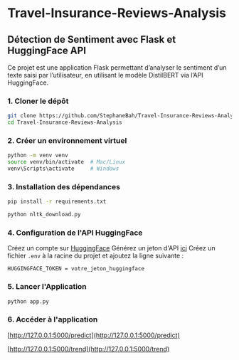 # Travel-Insurance-Reviews-Analysis

## Détection de Sentiment avec Flask et HuggingFace API

Ce projet est une application Flask permettant d’analyser le sentiment d’un texte saisi par l’utilisateur,
en utilisant le modèle DistilBERT via l’API HuggingFace.

### 1. Cloner le dépôt

```bash
git clone https://github.com/StephaneBah/Travel-Insurance-Reviews-Analysis.git
cd Travel-Insurance-Reviews-Analysis
```

### 2. Créer un environnement virtuel

```bash
python -m venv venv
source venv/bin/activate  # Mac/Linux
venv\Scripts\activate     # Windows
```

### 3. Installation des dépendances

```bash
pip install -r requirements.txt
```
```bash
python nltk_download.py
```
### 4. Configuration de l'API HuggingFace

Créez un compte sur [HuggingFace](https://huggingface.co)
Générez un jeton d'API [ici](https://huggingface.co/settings/tokens)
Créez un fichier `.env` à la racine du projet et ajoutez la ligne suivante :
```properties
HUGGINGFACE_TOKEN = votre_jeton_huggingface
```

### 5. Lancer l'Application

```bash
python app.py
```

### 6. Accéder à l'application

[http://127.0.0.1:5000/predict](http://127.0.0.1:5000/predict)

[http://127.0.0.1:5000/trend](http://127.0.0.1:5000/trend)
